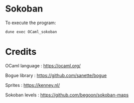 # Sokoban

To execute the program:  

```
dune exec OCaml_sokoban
```
# Credits

OCaml language : https://ocaml.org/

Bogue library : https://github.com/sanette/bogue  

Sprites : https://kenney.nl/  

Sokoban levels : https://github.com/begoon/sokoban-maps  
